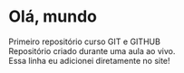# Olá, mundo
 Primeiro repositório curso GIT e GITHUB
 <br>
Repositório criado durante uma aula ao vivo.
<br>
Essa linha eu adicionei diretamente no site!
